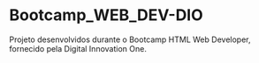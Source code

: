 # Bootcamp_WEB_DEV-DIO
 Projeto desenvolvidos durante o Bootcamp HTML Web Developer, fornecido pela Digital Innovation One.

